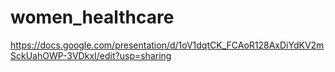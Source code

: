 # women_healthcare

https://docs.google.com/presentation/d/1oV1dqtCK_FCAoR128AxDiYdKV2mSckUahOWP-3VDkxI/edit?usp=sharing
